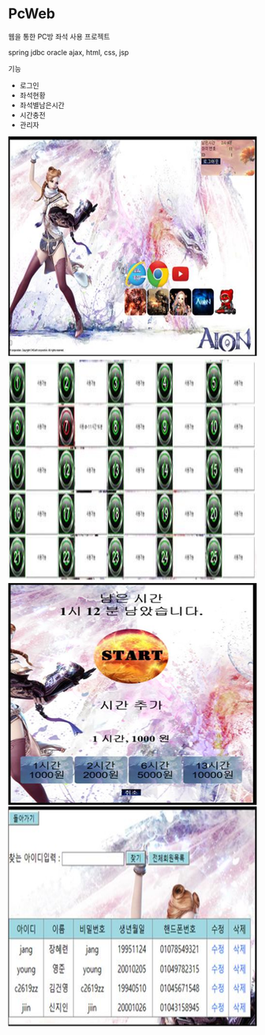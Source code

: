 # PcWeb
웹을 통한 PC방 좌석 사용 프로젝트

spring jdbc oracle ajax, html, css, jsp

기능
* 로그인
* 좌석현황
* 좌석별남은시간
* 시간충전
* 관리자

<img src = './img/main.jpg' width = '600' height = '450' />
<img src = './img/seat.jpg' width = '600' height = '450' />
<img src = './img/time.jpg' width = '600' height = '450' />
<img src = './img/user.jpg' width = '600' height = '450' />
